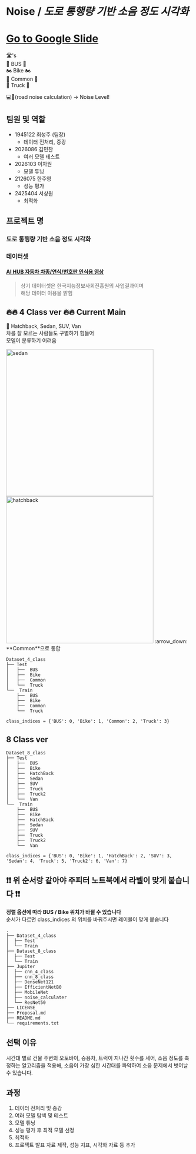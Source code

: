 # Noise / *도로 통행량 기반 소음 정도 시각화*
# [Go to Google Slide](https://docs.google.com/presentation/d/1QlMydYnJ-UwxVdMc6XjU5LuIHG9hgC0fcfOnTGyLvu0/edit?usp=sharing)
🛣️'s <br>
🚌 BUS 🚌 <br>
🏍️ Bike 🏍️ <br>
🚗 Common 🚙 <br>
🚚 Truck 🚚 <br>

💻🤔(road noise calculation) -> Noise Level!
## 팀원 및 역할

- 1945122 최성주 (팀장)
  - 데이터 전처리, 증강
- 2026086 김민찬
  - 여러 모델 테스트
- 2026103 이차원
  - 모델 튜닝
- 2126075 한주영
  - 성능 평가
- 2425404 서상원
  - 최적화

## 프로젝트 명

### 도로 통행량 기반 소음 정도 시각화

### 데이터셋

#### [AI HUB 자동차 차종/연식/번호판 인식용 영상](https://aihub.or.kr/aihubdata/data/view.do?currMenu=115&topMenu=100&aihubDataSe=realm&dataSetSn=172)

> 상기 데이터셋은 한국지능정보사회진흥원의 사업결과이며<br>
> 해당 데이터 이용을 밝힘

## :fire::fire: 4 Class ver :fire::fire: Current Main
:blue_car: Hatchback, Sedan, SUV, Van <br>
차를 잘 모르는 사람들도 구별하기 힘들어 <br>
모델이 분류하기 어려움 <br>

<img src="https://i0.wp.com/www.proadvisecar.com/wp-content/uploads/2018/05/Three_body_styles_with_pillars_and_boxes-Copy-3.png?w=1041&ssl=1" alt="sedan" width="400"/>
<img src="https://i0.wp.com/www.proadvisecar.com/wp-content/uploads/2018/05/Three_body_styles_with_pillars_and_boxes-Copy-2.png?w=1041&ssl=1" alt="hatchback" width="400"/>
:arrow_down:<br>
**Common**으로 통합

```
Dataset_4_class
├── Test
│   ├──  BUS
│   ├──  Bike
│   ├──  Common
│   └──  Truck
└──  Train
    ├──  BUS
    ├──  Bike
    ├──  Common
    └──  Truck
```

```
class_indices = {'BUS': 0, 'Bike': 1, 'Common': 2, 'Truck': 3}
```

## 8 Class ver
```
Dataset_8_class
├── Test
│   ├──  BUS
│   ├──  Bike
│   ├──  HatchBack
│   ├──  Sedan
│   ├──  SUV
│   ├──  Truck
│   ├──  Truck2
│   └──  Van
└──  Train
    ├──  BUS
    ├──  Bike
    ├──  HatchBack
    ├──  Sedan
    ├──  SUV
    ├──  Truck
    ├──  Truck2
    └──  Van
```

```
class_indices = {'BUS': 0, 'Bike': 1, 'HatchBack': 2, 'SUV': 3, 'Sedan': 4, 'Truck': 5, 'Truck2': 6, 'Van': 7}
```

## **:exclamation::exclamation: 위 순서랑 같아야 주피터 노트북에서 라벨이 맞게 붙습니다 :exclamation::exclamation:**

**정렬 옵션에 따라 BUS / Bike 위치가 바뀔 수 있습니다** <br>
순서가 다르면 class_indices 의 위치를 바꿔주시면 레이블이 맞게 붙습니다

```
.
├── Dataset_4_class
│  ├── Test
│  └── Train
├── Dataset_8_class
│  ├── Test
│  └── Train
├── Jupiter
│  ├── cnn_4_class
│  ├── cnn_8_class
│  ├── DenseNet121
│  ├── EfficientNetB0
│  ├── MobileNet
│  ├── noise_calculater
│  └── ResNet50
├── LICENSE
├── Proposal.md
├── README.md
└── requirements.txt
```

## 선택 이유

시간대 별로 건물 주변의 오토바이, 승용차, 트럭이 지나간 횟수를 세어, 소음 정도를 측정하는 알고리즘을 적용해, 소음이 가장 심한 시간대를 파악하여 소음 문제에서 벗어날 수 있습니다.

## 과정

1. 데이터 전처리 및 증강
2. 여러 모델 탐색 및 테스트
3. 모델 튜닝
4. 성능 평가 후 최적 모델 선정
5. 최적화
6. 프로젝트 발표 자료 제작, 성능 지표, 시각화 자료 등 추가

